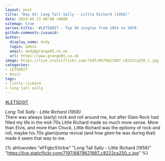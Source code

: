 ```yaml
---
layout: post
title: "Day 43: Long Tall Sally - Little Richard (1956)"
date: 2024-05-13 00:00 +0000
sitemap: true
series-title: '#LET5D0IT - Top 50 singles from 1954 to 1976'
github-comments-issueid:
author:
  display_name: Andy
  login: admin
  email: andy@grange85.co.uk
  url: https://www.grange85.co.uk
image: https://live.staticflickr.com/7197/6879621887_c8222ca250_c.jpg
categories:
- LET5D0IT
- music
tags:
- little richard
- long tall sally
---
```

[#LET5D0IT](https://bsky.app/profile/let5d0it.bsky.social)

_Long Tall Sally - Little Richard (1956)_  
There was always (early) rock and roll around me, but after Glam Rock had filled my life in the mid-70s Little Richard made so much more sense. More than Elvis, and more than Chuck, Little Richard was the epitomy of rock and roll, maybe his 70s glam/pomp revival (and how _glam_ he was during that) made it seem that way to me.

{% ahfowvideo "eFFgbc5Vcbw" "Long Tall Sally - Little Richard (1956)" "https://live.staticflickr.com/7197/6879621887_c8222ca250_c.jpg" %}

